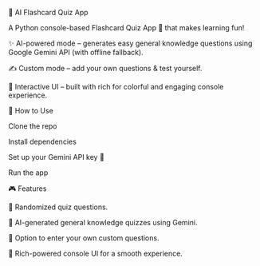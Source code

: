 🧠 AI Flashcard Quiz App

A Python console-based Flashcard Quiz App 🎯 that makes learning fun!

✨ AI-powered mode – generates easy general knowledge questions using Google Gemini API (with offline fallback).

✍️ Custom mode – add your own questions & test yourself.

🎨 Interactive UI – built with rich for colorful and engaging console experience.

🚀 How to Use

Clone the repo




Install dependencies




Set up your Gemini API key 🔑




Run the app



🎮 Features

🔀 Randomized quiz questions.

🤖 AI-generated general knowledge quizzes using Gemini.

📝 Option to enter your own custom questions.

🌈 Rich-powered console UI for a smooth experience.

